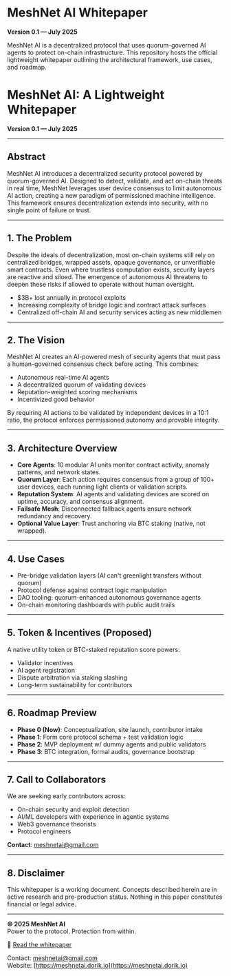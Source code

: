 # MeshNet AI Whitepaper

**Version 0.1 — July 2025**

MeshNet AI is a decentralized protocol that uses quorum-governed AI agents to protect on-chain infrastructure. This repository hosts the official lightweight whitepaper outlining the architectural framework, use cases, and roadmap.
# MeshNet AI: A Lightweight Whitepaper  
**Version 0.1 — July 2025**  

---

## Abstract  
MeshNet AI introduces a decentralized security protocol powered by quorum-governed AI. Designed to detect, validate, and act on-chain threats in real time, MeshNet leverages user device consensus to limit autonomous AI action, creating a new paradigm of permissioned machine intelligence. This framework ensures decentralization extends into security, with no single point of failure or trust.

---

## 1. The Problem  
Despite the ideals of decentralization, most on-chain systems still rely on centralized bridges, wrapped assets, opaque governance, or unverifiable smart contracts. Even where trustless computation exists, security layers are reactive and siloed. The emergence of autonomous AI threatens to deepen these risks if allowed to operate without human oversight.

- $3B+ lost annually in protocol exploits  
- Increasing complexity of bridge logic and contract attack surfaces  
- Centralized off-chain AI and security services acting as new middlemen  

---

## 2. The Vision  
MeshNet AI creates an AI-powered mesh of security agents that must pass a human-governed consensus check before acting. This combines:

- Autonomous real-time AI agents  
- A decentralized quorum of validating devices  
- Reputation-weighted scoring mechanisms  
- Incentivized good behavior  

By requiring AI actions to be validated by independent devices in a 10:1 ratio, the protocol enforces permissioned autonomy and provable integrity.

---

## 3. Architecture Overview  

- **Core Agents**: 10 modular AI units monitor contract activity, anomaly patterns, and network states.  
- **Quorum Layer**: Each action requires consensus from a group of 100+ user devices, each running light clients or validation scripts.  
- **Reputation System**: AI agents and validating devices are scored on uptime, accuracy, and consensus alignment.  
- **Failsafe Mesh**: Disconnected fallback agents ensure network redundancy and recovery.  
- **Optional Value Layer**: Trust anchoring via BTC staking (native, not wrapped).  

---

## 4. Use Cases  

- Pre-bridge validation layers (AI can't greenlight transfers without quorum)  
- Protocol defense against contract logic manipulation  
- DAO tooling: quorum-enhanced autonomous governance agents  
- On-chain monitoring dashboards with public audit trails  

---

## 5. Token & Incentives (Proposed)  

A native utility token or BTC-staked reputation score powers:

- Validator incentives  
- AI agent registration  
- Dispute arbitration via staking slashing  
- Long-term sustainability for contributors  

---

## 6. Roadmap Preview  

- **Phase 0 (Now)**: Conceptualization, site launch, contributor intake  
- **Phase 1**: Form core protocol schema + test validation logic  
- **Phase 2**: MVP deployment w/ dummy agents and public validators  
- **Phase 3**: BTC integration, formal audits, governance bootstrap  

---

## 7. Call to Collaborators  

We are seeking early contributors across:

- On-chain security and exploit detection  
- AI/ML developers with experience in agentic systems  
- Web3 governance theorists  
- Protocol engineers  

**Contact**: meshnetai@gmail.com  

---

## 8. Disclaimer  

This whitepaper is a working document. Concepts described herein are in active research and pre-production status. Nothing in this paper constitutes financial or legal advice.

---

**© 2025 MeshNet AI**  
Power to the protocol. Protection from within.

📄 [Read the whitepaper](./meshnet-whitepaper-v0.1.md)

Contact: meshnetai@gmail.com  
Website: [https://meshnetai.dorik.io](https://meshnetai.dorik.io)
